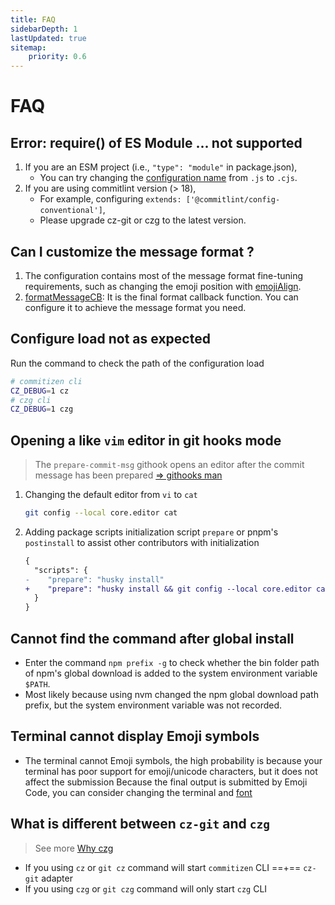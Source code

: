 ```yaml
---
title: FAQ
sidebarDepth: 1
lastUpdated: true
sitemap:
    priority: 0.6
---
```


# FAQ

## Error: require() of ES Module ... not supported

1. If you are an ESM project (i.e., `"type": "module"` in package.json),
    - You can try changing the [configuration name](/config/) from `.js` to `.cjs`.
2. If you are using commitlint version (> 18),
    - For example, configuring `extends: ['@commitlint/config-conventional']`,
    - Please upgrade cz-git or czg to the latest version.

## Can I customize the message format ?

1. The configuration contains most of the message format fine-tuning requirements, such as changing the emoji position with [emojiAlign](/config/show#emojialign).
2. [formatMessageCB](/config/engineer#formatmessagecb): It is the final format callback function. You can configure it to achieve the message format you need.

## Configure load not as expected

Run the command to check the path of the configuration load

```sh
# commitizen cli
CZ_DEBUG=1 cz
# czg cli
CZ_DEBUG=1 czg
```

## Opening a like `vim` editor in git hooks mode

> The `prepare-commit-msg` githook opens an editor after the commit message has been prepared [=> githooks man](https://git-scm.com/docs/githooks#_prepare_commit_msg)

1. Changing the default editor from `vi` to `cat`
    ```sh
    git config --local core.editor cat
    ```
2. Adding package scripts initialization script `prepare` or pnpm's `postinstall` to assist other contributors with initialization
    ```diff
    {
      "scripts": {
    -    "prepare": "husky install"
    +    "prepare": "husky install && git config --local core.editor cat"
      }
    }
    ```


## Cannot find the command after global install

- Enter the command `npm prefix -g` to check whether the bin folder path of npm's global download is added to the system environment variable `$PATH`.
- Most likely because using nvm changed the npm global download path prefix, but the system environment variable was not recorded.

## Terminal cannot display Emoji symbols

- The terminal cannot Emoji symbols, the high probability is because your terminal has poor support for emoji/unicode characters, but it does not affect the submission
   Because the final output is submitted by Emoji Code, you can consider changing the terminal and [font](https://github.com/ryanoasis/nerd-fonts)

## What is different between `cz-git` and `czg`

> See more [Why czg](/cli/why.html)

- If you using `cz` or `git cz` command will start `commitizen` CLI ==+== `cz-git` adapter
- If you using `czg` or `git czg` command will only start `czg` CLI


